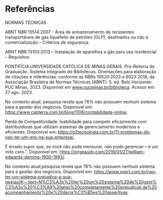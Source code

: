 # Referências

NORMAS TÉCNICAS

ABNT NBR 15514:2007 - Área de armazenamento de recipientes transportáveis de gás liquefeito de petróleo (GLP), destinados ou não à comercialização – Critérios de segurança.

ABNT NBR 13103:2013 – Instalação de aparelhos a gás para uso residencial – Requisitos.

PONTIFÍCIA UNIVERSIDADE CATÓLICA DE MINAS GERAIS. Pró-Reitoria de Graduação. Sistema Integrado de Bibliotecas. Orientações para elaboração de citações e referências: conforme as NBRs 10520:2023 e 6023:2018, da Associação Brasileira de Normas Técnicas (ABNT). 5. ed. Belo Horizonte: PUC Minas, 2023. Disponível em www.pucminas.br/biblioteca. Acesso em: 27 ago. 2023.

No contexto atual, pesquisa revela que 76% não possuem nenhum sistema para a gestão dos negócios. Disponível em: https://www.capterra.com.br/blog/1108/contabilidade-online.

Perda de Competitividade: Inabilidade para competir eficazmente com distribuidoras que utilizam sistemas de gerenciamento modernos e eficientes. Disponível em: https://g2tecnologia.com.br/11-problemas-de-nao-ter-um-erp-na-sua-empresa/.

É errado supor que, se você não pode mensurar, não pode gerenciar – é um mito caro.". Disponível em: https://jorgeaudy.com/2016/01/27/william-edwards-deming-1900-1993/.

No contexto atual,pesquisa revela que 76% não possuem nenhum sistema para a gestão dos negócios. Disponível em: https://www.xpert.com.br/nao-ter-um-sistema-prejudica-a-sua-gestao/#:~:text=N%C3%A3o%20ter%20um%20sistema%20de%20gest%C3%A3o%20%C3%A9%20algo%20completamente%20prejudicial,de%20acompanhamento%20e%20decis%C3%B5es%20assertivas.
